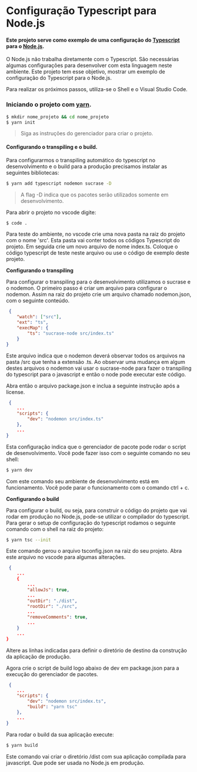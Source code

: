 # Configuração Typescript para Node.js

#### Este projeto serve como exemplo de uma configuração do [Typescript](https://www.typescriptlang.org/) para o [Node.js](https://nodejs.org/en/).
O Node.js não trabalha diretamente com o Typescript. São necessárias algumas configurações para desenvolver com esta linguagem neste ambiente. Este projeto tem esse objetivo, mostrar um exemplo de configuração do Typescript para o Node.js.

Para realizar os próximos passos, utiliza-se o Shell e o Visual Studio Code.

### Iniciando o projeto com [yarn](https://yarnpkg.com/).
```zsh
$ mkdir nome_projeto && cd nome_projeto
$ yarn init
```
> Siga as instruções do gerenciador para criar o projeto.

#### Configurando o transpiling e o build.
Para configurarmos o transpiling automático do typescript no desenvolvimento e o build para a produção precisamos instalar as seguintes bibliotecas:
```zsh
$ yarn add typescript nodemon sucrase -D
```
> A flag -D indica que os pacotes serão utilizados somente em desenvolvimento.

Para abrir o projeto no vscode digite:
```zsh
$ code .
```
Para teste do ambiente, no vscode crie uma nova pasta na raiz do projeto com o nome 'src'. Esta pasta vai conter todos os códigos Typescript do projeto. Em seguida crie um novo arquivo de nome index.ts. Coloque o código typescript de teste neste arquivo ou use o código de exemplo deste projeto.

**Configurando o transpiling**

 Para configurar o transpiling para o desenvolvimento utilizamos o sucrase e o nodemon. O primeiro passo é criar um arquivo para configurar o nodemon. Assim na raiz do projeto crie um arquivo chamado nodemon.json, com o seguinte conteúdo.

```json
 {
    "watch": ["src"],
    "ext": "ts",
    "execMap": {
        "ts": "sucrase-node src/index.ts"
    }
}
```
Este arquivo indica que o nodemon deverá observar todos os arquivos na pasta /src que tenha a extensão .ts. Ao observar uma mudança em algum destes arquivos o nodemon vai usar o sucrase-node para fazer o transpiling do typescript para o javascript e então o node pode executar este código.

Abra então o arquivo package.json e inclua a seguinte instrução após a license.

```json
 {
	...
	"scripts": {
    	"dev": "nodemon src/index.ts"
	},
	...
}
```
Esta configuração indica que o gerenciador de pacote pode rodar o script de desenvolvimento. Você pode fazer isso com o seguinte comando no seu shell:

```zsh
$ yarn dev
```
Com este comando seu ambiente de desenvolvimento está em funcionamento.
Você pode parar o funcionamento com o comando ctrl + c.

**Configurando o build**

Para configurar o build, ou seja, para construir o código do projeto que vai rodar em produção no Node.js, pode-se utilizar o compilador do typescript. Para gerar o setup de configuração do typescript rodamos o seguinte comando com o shell na raiz do projeto:

```zsh
$ yarn tsc --init
```
Este comando gerou o arquivo tsconfig.json na raiz do seu projeto. Abra este arquivo no vscode para algumas alterações.

```json
 {
	... 
	{
		...
		"allowJs": true,
		...
		"outDir": "./dist",
		"rootDir": "./src",
		...
		"removeComments": true,
		...
	}
	...
}
```
Altere as linhas indicadas para definir o diretório de destino da construção da aplicação de produção.

Agora crie o script de build logo abaixo de dev em package.json para a execução do gerenciador de pacotes.

```json
 {
	...
	"scripts": {
		"dev": "nodemon src/index.ts",
		"build": "yarn tsc"
	},
	...
}
```
Para rodar o build da sua aplicação execute:
```zsh
$ yarn build
```
Este comando vai criar o diretório /dist com sua aplicação compilada para javascript. Que pode ser usada no Node.js em produção.
